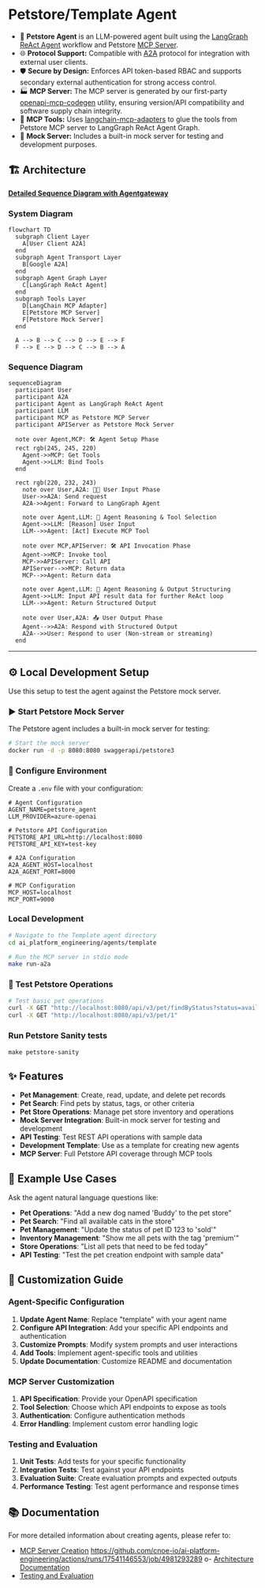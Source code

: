 # Petstore/Template Agent

- 🤖 **Petstore Agent** is an LLM-powered agent built using the [LangGraph ReAct Agent](https://langchain-ai.github.io/langgraph/agents/agents/) workflow and Petstore [MCP Server](https://modelcontextprotocol.io/introduction).
- 🌐 **Protocol Support:** Compatible with [A2A](https://github.com/google/A2A) protocol for integration with external user clients.
- 🛡️ **Secure by Design:** Enforces API token-based RBAC and supports secondary external authentication for strong access control.
- 🏭 **MCP Server:** The MCP server is generated by our first-party [openapi-mcp-codegen](https://github.com/cnoe-io/openapi-mcp-codegen/tree/main) utility, ensuring version/API compatibility and software supply chain integrity.
- 🔌 **MCP Tools:** Uses [langchain-mcp-adapters](https://github.com/langchain-ai/langchain-mcp-adapters) to glue the tools from Petstore MCP server to LangGraph ReAct Agent Graph.
- 🧪 **Mock Server:** Includes a built-in mock server for testing and development purposes.

## 🏗️ Architecture

**[Detailed Sequence Diagram with Agentgateway](../architecture/gateway.md)**

### System Diagram

```mermaid
flowchart TD
  subgraph Client Layer
    A[User Client A2A]
  end
  subgraph Agent Transport Layer
    B[Google A2A]
  end
  subgraph Agent Graph Layer
    C[LangGraph ReAct Agent]
  end
  subgraph Tools Layer
    D[LangChain MCP Adapter]
    E[Petstore MCP Server]
    F[Petstore Mock Server]
  end

  A --> B --> C --> D --> E --> F
  F --> E --> D --> C --> B --> A
```

### Sequence Diagram

```mermaid
sequenceDiagram
  participant User
  participant A2A
  participant Agent as LangGraph ReAct Agent
  participant LLM
  participant MCP as Petstore MCP Server
  participant APIServer as Petstore Mock Server

  note over Agent,MCP: 🛠️ Agent Setup Phase
  rect rgb(245, 245, 220)
    Agent->>MCP: Get Tools
    Agent->>LLM: Bind Tools
  end

  rect rgb(220, 232, 243)
    note over User,A2A: 🧑‍💻 User Input Phase
    User->>A2A: Send request
    A2A->>Agent: Forward to LangGraph Agent

    note over Agent,LLM: 🧠 Agent Reasoning & Tool Selection
    Agent->>LLM: [Reason] User Input
    LLM-->>Agent: [Act] Execute MCP Tool

    note over MCP,APIServer: 🛠️ API Invocation Phase
    Agent->>MCP: Invoke tool
    MCP->>APIServer: Call API
    APIServer-->>MCP: Return data
    MCP-->>Agent: Return data

    note over Agent,LLM: 🧠 Agent Reasoning & Output Structuring
    Agent->>LLM: Input API result data for further ReAct loop
    LLM-->>Agent: Return Structured Output

    note over User,A2A: 📤 User Output Phase
    Agent-->>A2A: Respond with Structured Output
    A2A-->>User: Respond to user (Non-stream or streaming)
  end
```

---

## ⚙️ Local Development Setup

Use this setup to test the agent against the Petstore mock server.

### ▶️ Start Petstore Mock Server

The Petstore agent includes a built-in mock server for testing:

```bash
# Start the mock server
docker run -d -p 8080:8080 swaggerapi/petstore3
```

### 🔑 Configure Environment

Create a `.env` file with your configuration:

```env
# Agent Configuration
AGENT_NAME=petstore_agent
LLM_PROVIDER=azure-openai

# Petstore API Configuration
PETSTORE_API_URL=http://localhost:8080
PETSTORE_API_KEY=test-key

# A2A Configuration
A2A_AGENT_HOST=localhost
A2A_AGENT_PORT=8000

# MCP Configuration
MCP_HOST=localhost
MCP_PORT=9000
```

### Local Development

```bash
# Navigate to the Template agent directory
cd ai_platform_engineering/agents/template

# Run the MCP server in stdio mode
make run-a2a
```

### 🚀 Test Petstore Operations

```bash
# Test basic pet operations
curl -X GET "http://localhost:8080/api/v3/pet/findByStatus?status=available"
curl -X GET "http://localhost:8080/api/v3/pet/1"
```

### Run Petstore Sanity tests

```
make petstore-sanity
```

## ✨ Features

- **Pet Management**: Create, read, update, and delete pet records
- **Pet Search**: Find pets by status, tags, or other criteria
- **Pet Store Operations**: Manage pet store inventory and operations
- **Mock Server Integration**: Built-in mock server for testing and development
- **API Testing**: Test REST API operations with sample data
- **Development Template**: Use as a template for creating new agents
- **MCP Server**: Full Petstore API coverage through MCP tools

## 🎯 Example Use Cases

Ask the agent natural language questions like:

- **Pet Operations**: "Add a new dog named 'Buddy' to the pet store"
- **Pet Search**: "Find all available cats in the store"
- **Pet Management**: "Update the status of pet ID 123 to 'sold'"
- **Inventory Management**: "Show me all pets with the tag 'premium'"
- **Store Operations**: "List all pets that need to be fed today"
- **API Testing**: "Test the pet creation endpoint with sample data"

## 🎯 Customization Guide

### Agent-Specific Configuration

1. **Update Agent Name**: Replace "template" with your agent name
2. **Configure API Integration**: Add your specific API endpoints and authentication
3. **Customize Prompts**: Modify system prompts and user interactions
4. **Add Tools**: Implement agent-specific tools and utilities
5. **Update Documentation**: Customize README and documentation

### MCP Server Customization

1. **API Specification**: Provide your OpenAPI specification
2. **Tool Selection**: Choose which API endpoints to expose as tools
3. **Authentication**: Configure authentication methods
4. **Error Handling**: Implement custom error handling logic

### Testing and Evaluation

1. **Unit Tests**: Add tests for your specific functionality
2. **Integration Tests**: Test against your API endpoints
3. **Evaluation Suite**: Create evaluation prompts and expected outputs
4. **Performance Testing**: Test agent performance and response times

## 📚 Documentation

For more detailed information about creating agents, please refer to:

- [MCP Server Creation](../tools-utils/openapi-mcp-codegen.md)
https://github.com/cnoe-io/ai-platform-engineering/actions/runs/17541146553/job/4981293289 o- [Architecture Documentation](../architecture/index.md)
- [Testing and Evaluation](../evaluations/index.md)